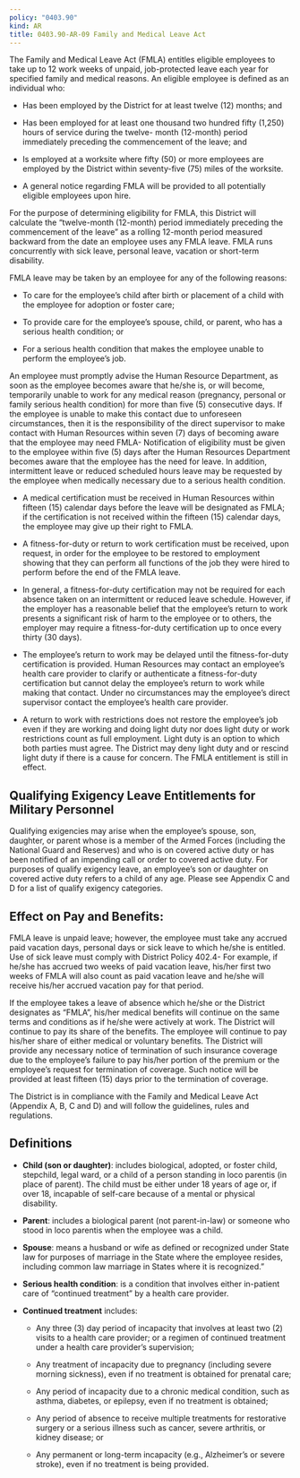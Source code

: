 ```yaml
---
policy: "0403.90"
kind: AR
title: 0403.90-AR-09 Family and Medical Leave Act
---
```


The Family and Medical Leave Act (FMLA) entitles eligible employees to take up to 12 work weeks of unpaid, job-protected leave each year for specified family and medical reasons. An eligible employee is defined as an individual who:

- Has been employed by the District for at least twelve (12) months; and

- Has been employed for at least one thousand two hundred fifty (1,250) hours of service during the twelve- month (12-month) period immediately preceding the commencement of the leave; and

- Is employed at a worksite where fifty (50) or more employees are employed by the District within seventy-five (75) miles of the worksite.

- A general notice regarding FMLA will be provided to all potentially eligible employees upon hire.

For the purpose of determining eligibility for FMLA, this District will calculate the “twelve-month (12-month) period immediately preceding the commencement of the leave” as a rolling 12-month period measured backward from the date an employee uses any FMLA leave. FMLA runs concurrently with sick leave, personal leave, vacation or short-term disability.

FMLA leave may be taken by an employee for any of the following reasons:

- To care for the employee’s child after birth or placement of a child with the employee for adoption or foster care;

- To provide care for the employee’s spouse, child, or parent, who has a serious health condition; or

- For a serious health condition that makes the employee unable to perform the employee’s job.

An employee must promptly advise the Human Resource Department, as soon as the employee becomes aware that he/she is, or will become, temporarily unable to work for any medical reason (pregnancy, personal or family serious health condition) for more than five (5) consecutive days. If the employee is unable to make this contact due to unforeseen circumstances, then it is the responsibility of the direct supervisor to make contact with Human Resources within seven (7) days of becoming aware that the employee may need FMLA- Notification of eligibility must be given to the employee within five (5) days after the Human Resources Department becomes aware that the employee has the need for leave. In addition, intermittent leave or reduced scheduled hours leave may be requested by the employee when medically necessary due to a serious health condition.

- A medical certification must be received in Human Resources within fifteen (15) calendar days before the leave will be designated as FMLA; if the certification is not received within the fifteen (15) calendar days, the employee may give up their right to FMLA.

- A fitness-for-duty or return to work certification must be received, upon request, in order for the employee to be restored to employment showing that they can perform all functions of the job they were hired to perform before the end of the FMLA leave.

- In general, a fitness-for-duty certification may not be required for each absence taken on an intermittent or reduced leave schedule. However, if the employer has a reasonable belief that the employee’s return to work presents a significant risk of harm to the employee or to others, the employer may require a fitness-for-duty certification up to once every thirty (30 days).

- The employee’s return to work may be delayed until the fitness-for-duty certification is provided. Human Resources may contact an employee’s health care provider to clarify or authenticate a fitness-for-duty certification but cannot delay the employee’s return to work while making that contact. Under no circumstances may the employee’s direct supervisor contact the employee’s health care provider.

- A return to work with restrictions does not restore the employee’s job even if they are working and doing light duty nor does light duty or work restrictions count as full employment. Light duty is an option to which both parties must agree. The District may deny light duty and or rescind light duty if there is a cause for concern. The FMLA entitlement is still in effect.

## Qualifying Exigency Leave Entitlements for Military Personnel

Qualifying exigencies may arise when the employee’s spouse, son, daughter, or parent whose is a member of the Armed Forces (including the National Guard and Reserves) and who is on covered active duty or has been notified of an impending call or order to covered active duty. For purposes of qualify exigency leave, an employee’s son or daughter on covered active duty refers to a child of any age. Please see Appendix C and D for a list of qualify exigency categories.

## Effect on Pay and Benefits:

FMLA leave is unpaid leave; however, the employee must take any accrued paid vacation days, personal days or sick leave to which he/she is entitled. Use of sick leave must comply with District Policy 402.4- For example, if he/she has accrued two weeks of paid vacation leave, his/her first two weeks of FMLA will also count as paid vacation leave and he/she will receive his/her accrued vacation pay for that period.

If the employee takes a leave of absence which he/she or the District designates as “FMLA”, his/her medical benefits will continue on the same terms and conditions as if he/she were actively at work. The District will continue to pay its share of the benefits. The employee will continue to pay his/her share of either medical or voluntary benefits. The District will provide any necessary notice of termination of such insurance coverage due to the employee’s failure to pay his/her portion of the premium or the employee’s request for termination of coverage. Such notice will be provided at least fifteen (15) days prior to the termination of coverage.

The District is in compliance with the Family and Medical Leave Act (Appendix A, B, C and D) and will follow the guidelines, rules and regulations.

## Definitions

- **Child (son or daughter)**: includes biological, adopted, or foster child, stepchild, legal ward, or a child of a person standing in loco parentis (in place of parent). The child must be either under 18 years of age or, if over 18, incapable of self-care because of a mental or physical disability.

- **Parent**: includes a biological parent (not parent-in-law) or someone who stood in loco parentis when the employee was a child.

- **Spouse**: means a husband or wife as defined or recognized under State law for purposes of marriage in the State where the employee resides, including common law marriage in States where it is recognized.”

- **Serious health condition**: is a condition that involves either in-patient care of “continued treatment” by a health care provider.

- **Continued treatment** includes:

    - Any three (3) day period of incapacity that involves at least two (2) visits to a health care provider; or a regimen of continued treatment under a health care provider’s supervision;

    - Any treatment of incapacity due to pregnancy (including severe morning sickness), even if no treatment is obtained for prenatal care;

    - Any period of incapacity due to a chronic medical condition, such as asthma, diabetes, or epilepsy, even if no treatment is obtained;

    - Any period of absence to receive multiple treatments for restorative surgery or a serious illness such as cancer, severe arthritis, or kidney disease; or

    - Any permanent or long-term incapacity (e.g., Alzheimer’s or severe stroke), even if no treatment is being provided.
